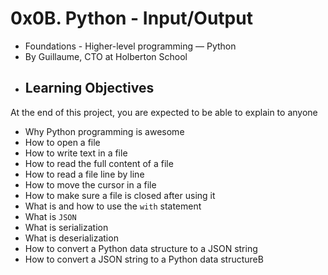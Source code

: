 
# 0x0B. Python - Input/Output
-   Foundations - Higher-level programming ― Python
-   By Guillaume, CTO at Holberton School
- ## Learning Objectives

At the end of this project, you are expected to be able to explain to anyone


-   Why Python programming is awesome
-   How to open a file
-   How to write text in a file
-   How to read the full content of a file
-   How to read a file line by line
-   How to move the cursor in a file
-   How to make sure a file is closed after using it
-   What is and how to use the  `with`  statement
-   What is  `JSON`
-   What is serialization
-   What is deserialization
-   How to convert a Python data structure to a JSON string
-   How to convert a JSON string to a Python data structureB